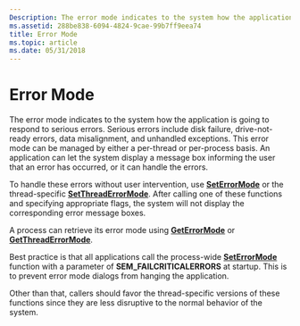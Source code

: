 ```yaml
---
Description: The error mode indicates to the system how the application is going to respond to serious errors.
ms.assetid: 288be838-6094-4824-9cae-99b7ff9eea74
title: Error Mode
ms.topic: article
ms.date: 05/31/2018
---
```


# Error Mode

The error mode indicates to the system how the application is going to respond to serious errors. Serious errors include disk failure, drive-not-ready errors, data misalignment, and unhandled exceptions. This error mode can be managed by either a per-thread or per-process basis. An application can let the system display a message box informing the user that an error has occurred, or it can handle the errors.

To handle these errors without user intervention, use [**SetErrorMode**](https://msdn.microsoft.com/en-us/library/ms680621(v=VS.85).aspx) or the thread-specific [**SetThreadErrorMode**](https://msdn.microsoft.com/en-us/library/Dd553630(v=VS.85).aspx). After calling one of these functions and specifying appropriate flags, the system will not display the corresponding error message boxes.

A process can retrieve its error mode using [**GetErrorMode**](https://msdn.microsoft.com/en-us/library/ms679355(v=VS.85).aspx) or [**GetThreadErrorMode**](https://msdn.microsoft.com/en-us/library/Dd553629(v=VS.85).aspx).

Best practice is that all applications call the process-wide [**SetErrorMode**](https://msdn.microsoft.com/en-us/library/ms680621(v=VS.85).aspx) function with a parameter of **SEM\_FAILCRITICALERRORS** at startup. This is to prevent error mode dialogs from hanging the application.

Other than that, callers should favor the thread-specific versions of these functions since they are less disruptive to the normal behavior of the system.

 

 



